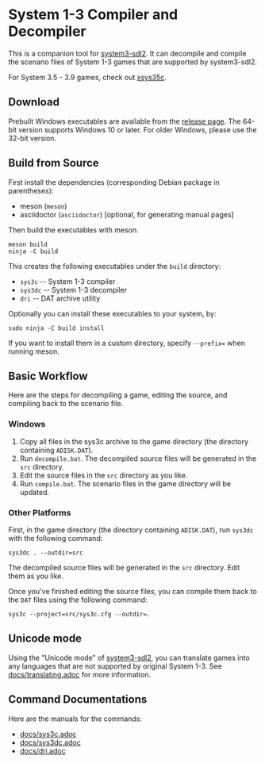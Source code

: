 # System 1-3 Compiler and Decompiler
This is a companion tool for [system3-sdl2](https://github.com/kichikuou/system3-sdl2).
It can decompile and compile the scenario files of System 1-3 games that are
supported by system3-sdl2.

For System 3.5 - 3.9 games, check out [xsys35c](https://github.com/kichikuou/xsys35c).

## Download
Prebuilt Windows executables are available from the
[release page](https://github.com/kichikuou/sys3c/releases). The 64-bit version
supports Windows 10 or later. For older Windows, please use the 32-bit version.

## Build from Source
First install the dependencies (corresponding Debian package in parentheses):
- meson (`meson`)
- asciidoctor (`asciidoctor`) [optional, for generating manual pages]

Then build the executables with meson.
```
meson build
ninja -C build
```
This creates the following executables under the `build` directory:
- `sys3c` -- System 1-3 compiler
- `sys3dc` -- System 1-3 decompiler
- `dri` -- DAT archive utility

Optionally you can install these executables to your system, by:
```
sudo ninja -C build install
```
If you want to install them in a custom directory, specify `--prefix=` when
running meson.

## Basic Workflow
Here are the steps for decompiling a game, editing the source, and compiling back to the scenario file.

### Windows

1. Copy all files in the sys3c archive to the game directory (the directory containing `ADISK.DAT`).
2. Run `decompile.bat`. The decompiled source files will be generated in the `src` directory.
3. Edit the source files in the `src` directory as you like.
4. Run `compile.bat`. The scenario files in the game directory will be updated.

### Other Platforms

First, in the game directory (the directory containing `ADISK.DAT`), run `sys3dc` with the following command:
```
sys3dc . --outdir=src
```

The decompiled source files will be generated in the `src` directory. Edit them as you like.

Once you've finished editing the source files, you can compile them back to the
`DAT` files using the following command:
```
sys3c --project=src/sys3c.cfg --outdir=.
```

## Unicode mode
Using the "Unicode mode" of [system3-sdl2](https://github.com/kichikuou/system3-sdl2),
you can translate games into any languages that are not supported by original
System 1-3. See [docs/translating.adoc](docs/translating.adoc) for more information.

## Command Documentations
Here are the manuals for the commands:
- [docs/sys3c.adoc](docs/sys3c.adoc)
- [docs/sys3dc.adoc](docs/sys3dc.adoc)
- [docs/dri.adoc](docs/dri.adoc)
